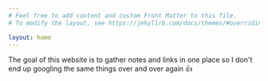 ```yaml
---
# Feel free to add content and custom Front Matter to this file.
# To modify the layout, see https://jekyllrb.com/docs/themes/#overriding-theme-defaults

layout: home
---
```


The goal of this website is to gather notes and links in one place so I don't end up googling the same things over and over again :+1:
